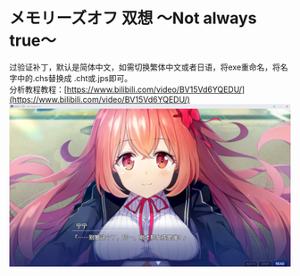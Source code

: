 # メモリーズオフ 双想 ～Not always true～
过验证补丁，默认是简体中文，如需切换繁体中文或者日语，将exe重命名，将名字中的.chs替换成 .cht或.jps即可。<br>
分析教程教程：[https://www.bilibili.com/video/BV15Vd6YQEDU/](https://www.bilibili.com/video/BV15Vd6YQEDU/)<br>
![Image text](https://github.com/cokkeijigen/GaLgaMe/blob/master/MemoOff9/game_screenshot.png)<br>

